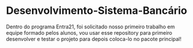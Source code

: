 # Desenvolvimento-Sistema-Bancário
Dentro do programa Entra21, foi solicitado nosso primeiro trabalho em equipe formado pelos alunos, vou usar esse repository para primeiro desenvolver e testar o projeto para depois coloca-lo no pacote principal!
